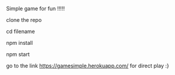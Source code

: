 Simple game for fun !!!!!


clone the repo 

cd filename 

npm install

npm start

go to the link https://gamesimple.herokuapp.com/ for direct play :}
